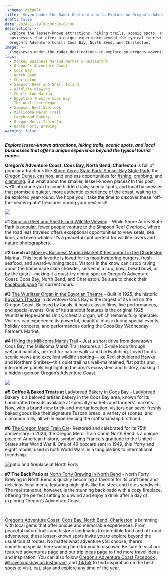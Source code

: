 ```yaml
---
_schema: default
title: 'Seven Under-the-Radar Destinations to Explore on Oregon’s Adventure Coast '
draft: false
date: 2024-11-19T00:00:00-08:00
description: >-
  Explore the lesser-known attractions, hiking trails, scenic spots, and local
  businesses that offer a unique experience beyond the typical tourist routes on
  Oregon’s Adventure Coast: Coos Bay, North Bend, and Charleston.
image: >-
  /img/seven-under-the-radar-destinations-to-explore-on-oregons-adventure-coast-blog-695x322-jpg.jpg
tags:
  - Monkey Business Marina Market & Restaurant
  - Oregon’s Adventure Coast
  - Coos Bay
  - North Bend
  - Charleston
  - Simpson Reef and Shell Island
  - Wildlife Viewing
  - Charleston Marina
  - Egyptian Theatre Coos Bay
  - The Wurlitzer Organ
  - Simpson Reef Overlook
  - Millicoma Marsh Trail
  - Ladybread Bakery
  - Oregon Merci Train Car
  - North Forty Brewing
warning: false
---
```

***Explore lesser-known attractions, hiking trails, scenic spots, and local businesses that offer a unique experience beyond the typical tourist routes.***

**Oregon’s Adventure Coast: Coos Bay, North Bend, Charleston** is full of popular attractions like [Shore Acres State Park, Sunset Bay State Park](https://www.oregonsadventurecoast.com/state-parks-and-national-lands/), the [Oregon Dunes](https://www.oregonsadventurecoast.com/scenic-drives/), [casinos](https://www.oregonsadventurecoast.com/gaming/), and endless opportunities for [fishing](https://www.oregonsadventurecoast.com/fishing/), [crabbing](https://www.oregonsadventurecoast.com/crabbing-clamming/), and [clamming](https://www.oregonsadventurecoast.com/clamming/). But what about the smaller, lesser-known places? In this post, we’ll introduce you to some hidden trails, scenic spots, and local businesses that promise a quieter, more authentic experience of the coast, waiting to be explored year-round. We hope you’ll take the time to discover these “off-the-beaten-path” treasures during your next visit!

![](/img/26simpsonoverlook-dsc-0382.jpg)

**\#1** [Simpson Reef and Shell Island Wildlife Viewing](https://shoreacres.net/about-us/simpson-reef-and-shell-island/) - While Shore Acres State Park is popular, fewer people venture to the Simpson Reef Overlook, where the road less traveled offers exceptional opportunities to view seals, sea lions, and even whales. It’s a peaceful spot perfect for wildlife lovers and nature photographers.

**\#2 Lunch at** [Monkey Business Marina Market & Restaurant in the Charleston Marina](https://www.facebook.com/MonkeyBusinessFoodToGo/)\- This local favorite is loved for its mouthwatering burgers, fresh seafood, and award-winning tacos. Visitors in the know can’t stop raving about the homemade clam chowder, served in a cup, bowl, bread bowl, or by the quart—making it a must-try dining spot on Oregon’s Adventure Coast: Coos Bay, North Bend, and Charleston. Be sure to check their [Facebook page](https://www.facebook.com/MonkeyBusinessFoodToGo/) for current hours.

**\#3** [The Wurlitzer Organ in the Egyptian Theatre](https://www.etpaoregon.org/mighty-wurlitzer) - Built in 1925, the historic [Egyptian Theatre](https://www.egyptiantheatre.events/) in downtown Coos Bay is the largest of its kind on the Oregon Coast. Beloved by locals, it hosts classic films, live performances, and special events. One of its standout features is the original 1925 Wurlitzer Hope-Jones Unit Orchestra organ, which remains fully operable. Visitors can experience its powerful, beautiful music during special events, holiday concerts, and performances during the Coos Bay Wednesday Farmer’s Market.

**\#4** [Hiking the Millicoma Marsh Trail](https://coostrails.com/millacoma-marsh/) **\-** Just a short drive from downtown Coos Bay, the Millicoma Marsh Trail features a 1.5-mile loop through wetland habitats, perfect for nature walks and birdwatching. Loved for its scenic views and excellent wildlife spotting—like Red-shouldered Hawks and Northern Shrikes—this quiet trail has well-maintained, flat paths and interpretive panels highlighting the area’s ecosystem and history, making it a hidden gem on Oregon’s Adventure Coast.

![](/img/millicoma-marsh.jpg)

**\#5 Coffee & Baked Treats at** [Ladybread Bakery in Coos Bay](https://theladybreadbakery.com/)  - Ladybread Bakery is a beloved artisan bakery in the Coos Bay area, known for its handcrafted breads available at specialty markets and farmers' markets. Now, with a brand-new brick-and-mortar location, visitors can savor freshly baked goods like their signature Tuscan bread, a variety of scones, and cinnamon rolls, all while experiencing the craftsmanship firsthand.

**\#6** [The Oregon Merci Train Car](http://mercitrain.org/Oregon/)\- Restored and celebrated for its 75th anniversary in 2024, the Oregon Merci Train Car in North Bend is a unique piece of American history, symbolizing France's gratitude to the United States after World War II. One of 49 boxcars sent in 1949, this "forty and eight" model, used in both World Wars, is a tangible link to international friendship.

![patio and fireplace at North Forty](/img/northfortybackpatio.jpg "A relaxing patio awaits at North Forty in North Bend.")

**\#7 The Back Patio at** [North Forty Brewing in North Bend](https://www.northfortybeer.com/) - North Forty Brewing in North Bend is quickly becoming a favorite for its craft beer and delicious local menu, featuring highlights like the steak and frites sandwich. The real standout, however, is the stunning back patio with a cozy fireplace, offering the perfect setting to unwind and enjoy a drink after a day of exploring Oregon’s Adventure Coast.

&nbsp;

[Oregon’s Adventure Coast: Coos Bay, North Bend, Charleston](https://www.oregonsadventurecoast.com/our-area/) is brimming with local gems that offer unique and memorable experiences. From peaceful nature trails and historic landmarks to incredible food and off-road adventures, these lesser-known spots invite you to explore beyond the usual tourist routes. No matter what adventure you choose, there’s something special here waiting here for you to discover. Be sure to visit our featured [adventures page](https://www.oregonsadventurecoast.com/adventures) and our [trip ideas page](https://www.oregonsadventurecoast.com/tripideas) to find more travel ideas and inspiration. You can also follow [Oregon’s Adventure Coast Facebook](https://www.facebook.com/OregonsAdventureCoast/) , [@travelcoosbay on Instagram](https://www.instagram.com/travelcoosbay/) ,and [TikTok](https://www.tiktok.com/@oregonsadventurecoast?lang=en) to find inspiration on the best spots to visit, eat, stay and explore any time of the year.

&nbsp;